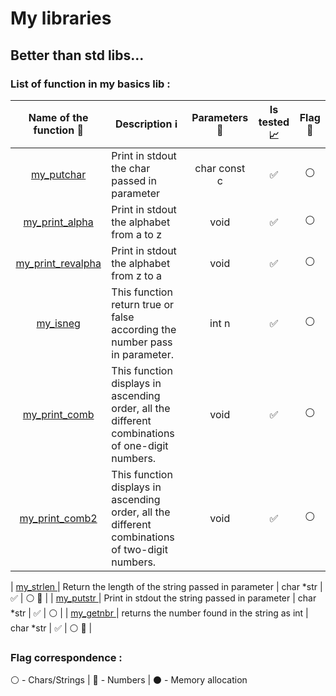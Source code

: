# My libraries
## Better than std libs...

### List of function in my basics lib :

| Name of the function :link: | Description :information_source: | Parameters :wrench: | Is tested :chart_with_upwards_trend: | Flag :triangular_flag_on_post: |
| :---: | ------ | :---: | :---: | :---: |
| [ my_putchar ]( libs/my/basics/my_putchar.c ) | Print in stdout the char passed in parameter | char const c | :white_check_mark: | :white_circle: |
| [ my_print_alpha ]( libs/my/basics/my_print_alpha.c ) | Print in stdout the alphabet from a to z | void | :white_check_mark: | :white_circle: |
| [ my_print_revalpha ]( libs/my/basics/my_print_revalpha.c ) | Print in stdout the alphabet from z to a | void | :white_check_mark: | :white_circle: |
| [ my_isneg ]( libs/my/basics/my_isneg.c ) | This function return true or false according the number pass in parameter. | int n | :white_check_mark: | :white_circle: |
| [ my_print_comb ]( libs/my/basics/my_print_comb.c ) | This function displays in ascending order, all the different combinations of one-digit numbers. | void | :white_check_mark: | :white_circle: |
| [ my_print_comb2 ]( libs/my/basics/my_print_comb2.c ) | This function displays in ascending order, all the different combinations of two-digit numbers. | void | :white_check_mark: | :white_circle: |

| [ my_strlen ]( libs/my/basics/my_strlen.c ) | Return the length of the string passed in parameter | char *str | :white_check_mark: | :white_circle: :large_blue_circle: |
| [ my_putstr ]( libs/my/basics/my_putstr.c ) | Print in stdout the string passed in parameter | char *str | :white_check_mark: | :white_circle: |
| [ my_getnbr ]( libs/my/basics/my_getnbr.c ) | returns the number found in the string as int | char *str | :white_check_mark: | :white_circle: :large_blue_circle: |

### Flag correspondence :

:white_circle: - Chars/Strings | :large_blue_circle: - Numbers | :black_circle: - Memory allocation

